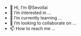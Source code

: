 - 👋 Hi, I’m @Sevollai
- 👀 I’m interested in ...
- 🌱 I’m currently learning ...
- 💞️ I’m looking to collaborate on ...
- 📫 How to reach me ...

<!---
Sevollai/Sevollai is a ✨ special ✨ repository because its `README.md` (this file) appears on your GitHub profile.
You can click the Preview link to take a look at your changes.
--->
